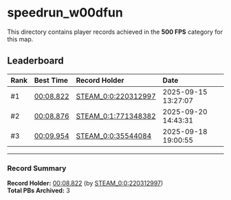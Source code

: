# speedrun_w00dfun

This directory contains player records achieved in the **500 FPS** category for this map.

## Leaderboard

| Rank | Best Time | Record Holder | Date                |
| :--- | :-------- | :------------ | :------------------ |
| #1   | [00:08.822](./00008822_STEAM_0_0_220312997_20250915-132707.zip) | [STEAM_0:0:220312997](https://speedrun16.com/profile/STEAM_0:0:220312997)   | 2025-09-15 13:27:07 |
| #2   | [00:08.876](./00008876_STEAM_0_1_771348382_20250920-144331.zip) | [STEAM_0:1:771348382](https://speedrun16.com/profile/STEAM_0:1:771348382)   | 2025-09-20 14:43:31 |
| #3   | [00:09.954](./00009954_STEAM_0_0_35544084_20250918-190055.zip) | [STEAM_0:0:35544084](https://speedrun16.com/profile/STEAM_0:0:35544084)   | 2025-09-18 19:00:55 |

---

### Record Summary
**Record Holder:** [00:08.822](./00008822_STEAM_0_0_220312997_20250915-132707.zip) (by [STEAM_0:0:220312997](https://speedrun16.com/profile/STEAM_0:0:220312997))  
**Total PBs Archived:** 3